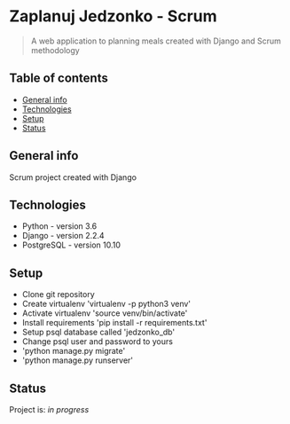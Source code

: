 # Zaplanuj Jedzonko - Scrum
> A web application to planning meals created with Django and Scrum methodology 

## Table of contents
* [General info](#general-info)
* [Technologies](#technologies)
* [Setup](#setup)
* [Status](#status)

## General info
Scrum project created with Django 

## Technologies
* Python - version 3.6
* Django - version 2.2.4
* PostgreSQL - version 10.10

## Setup
* Clone git repository
* Create virtualenv 'virtualenv -p python3 venv'
* Activate virtualenv 'source venv/bin/activate'
* Install requirements 'pip install -r requirements.txt'
* Setup psql database called 'jedzonko_db'
* Change psql user and password to yours
* 'python manage.py migrate'
* 'python manage.py runserver'

## Status
Project is: _in progress_
